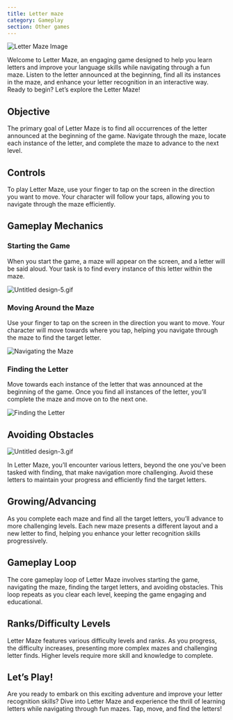 ```yaml
---
title: Letter maze
category: Gameplay
section: Other games
---
```

![Letter Maze Image](https://help.studycat.com/hc/article_attachments/34917832623897)

Welcome to Letter Maze, an engaging game designed to help you learn letters and improve your language skills while navigating through a fun maze. Listen to the letter announced at the beginning, find all its instances in the maze, and enhance your letter recognition in an interactive way. Ready to begin? Let’s explore the Letter Maze!

Objective
---------

The primary goal of Letter Maze is to find all occurrences of the letter announced at the beginning of the game. Navigate through the maze, locate each instance of the letter, and complete the maze to advance to the next level.

Controls
--------

To play Letter Maze, use your finger to tap on the screen in the direction you want to move. Your character will follow your taps, allowing you to navigate through the maze efficiently.

Gameplay Mechanics
------------------

### Starting the Game

When you start the game, a maze will appear on the screen, and a letter will be said aloud. Your task is to find every instance of this letter within the maze.

![Untitled design-5.gif](https://help.studycat.com/hc/article_attachments/35079949007769)

### Moving Around the Maze

Use your finger to tap on the screen in the direction you want to move. Your character will move towards where you tap, helping you navigate through the maze to find the target letter.

![Navigating the Maze](https://help.studycat.com/hc/article_attachments/34917832629785)

### Finding the Letter

Move towards each instance of the letter that was announced at the beginning of the game. Once you find all instances of the letter, you’ll complete the maze and move on to the next one.

![Finding the Letter](https://help.studycat.com/hc/article_attachments/34917832631321)

Avoiding Obstacles
------------------

![Untitled design-3.gif](https://help.studycat.com/hc/article_attachments/35076983481369)

In Letter Maze, you’ll encounter various letters, beyond the one you've been tasked with finding, that make navigation more challenging. Avoid these letters to maintain your progress and efficiently find the target letters.

Growing/Advancing
-----------------

As you complete each maze and find all the target letters, you’ll advance to more challenging levels. Each new maze presents a different layout and a new letter to find, helping you enhance your letter recognition skills progressively.

Gameplay Loop
-------------

The core gameplay loop of Letter Maze involves starting the game, navigating the maze, finding the target letters, and avoiding obstacles. This loop repeats as you clear each level, keeping the game engaging and educational.

Ranks/Difficulty Levels
-----------------------

Letter Maze features various difficulty levels and ranks. As you progress, the difficulty increases, presenting more complex mazes and challenging letter finds. Higher levels require more skill and knowledge to complete.

Let’s Play!
-----------

Are you ready to embark on this exciting adventure and improve your letter recognition skills? Dive into Letter Maze and experience the thrill of learning letters while navigating through fun mazes. Tap, move, and find the letters!